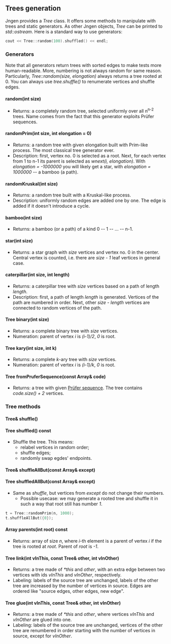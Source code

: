 ## Trees generation

Jngen provides a *Tree* class. It offers some methods to manipulate with trees and static generators. As other Jngen objects, *Tree* can be printed to *std::ostream*. Here is a standard way to use generators:

```cpp
cout << Tree::random(100).shuffled() << endl;
```

### Generators
Note that all generators return trees with sorted edges to make tests more human-readable. More, numbering is not always random for same reason. Particularly, *Tree::random(size, elongation)* always returns a tree rooted at 0. You can always use *tree.shuffle()*  to renumerate vertices and shuffle edges.

#### random(int size)
* Returns: a completely random tree, selected uniformly over all n<sup>n-2</sup> trees. Name comes from the fact that this generator exploits Prüfer sequences.

#### randomPrim(int size, int elongation = 0)
* Returns: a random tree with given elongation built with Prim-like process. The most classical tree generator ever.
* Description: first, vertex no. 0 is selected as a root. Next, for each vertex from 1 to n-1 its parent is selected as *wnext(i, elongation)*. With *elongation = -1000000* you will likely get a star, with *elongation = 1000000* -- a bamboo (a path).

#### randomKruskal(int size)
* Returns: a random tree built with a Kruskal-like process.
* Description: uniformly random edges are added one by one. The edge is added if it doesn't introduce a cycle.

#### bamboo(int size)
* Returns: a bamboo (or a path) of a kind 0 -- 1 -- ... -- n-1.

#### star(int size)
* Returns: a star graph with *size* vertices and vertex no. 0 in the center. Central vertex is counted, i.e. there are *size - 1* leaf vertices in general case.

#### caterpillar(int size, int length)
* Returns: a caterpillar tree with *size* vertices based on a path of length *length*.
* Description: first, a path of length *length* is generated. Vertices of the path are numbered in order. Next, other *size - length* vertices are connected to random vertices of the path.

#### Tree binary(int size)
* Returns: a complete binary tree with *size* vertices.
* Numeration: parent of vertex *i* is *(i-1)/2*, *0* is root.

#### Tree kary(int size, int k)
* Returns: a complete *k*-ary tree with *size* vertices.
* Numeration: parent of vertex *i* is *(i-1)/k*, *0* is root.

#### Tree fromPruferSequence(const Array& code)
* Returns: a tree with given [Prüfer sequence](https://en.wikipedia.org/wiki/Pr%C3%BCfer_sequence). The tree contains *code.size() + 2* vertices.

### Tree methods

#### Tree& shuffle()
#### Tree shuffled() const
* Shuffle the tree. This means:
    * relabel vertices in random order;
    * shuffle edges;
    * randomly swap egdes' endpoints.

#### Tree& shuffleAllBut(const Array& except)
#### Tree shuffledAllBut(const Array& except)
* Same as *shuffle*, but vertices from *except* do not change their numbers.
    * Possible usecase: we may generate a rooted tree and shuffle it in such a way that root still has number *1*.
```cpp
t = Tree::randomPrim(n, 1000);
t.shuffleAllBut({0});
```

#### Array parents(int root) const
* Returns: array of size *n*, where *i*-th element is a parent of vertex *i* if the tree is rooted at *root*. Parent of *root* is *-1*.

#### Tree link(int vInThis, const Tree& other, int vInOther)
* Returns: a tree made of _*this_ and *other*, with an extra edge between two vertices with ids *vInThis* and *vInOther*, respectively.
* Labeling: labels of the source tree are unchanged, labels of the other tree are increased by the number of vertices in source. Edges are ordered like "source edges, other edges, new edge".

#### Tree glue(int vInThis, const Tree& other, int vInOther)
* Returns: a tree made of _*this_ and *other*, where vertices *vInThis* and *vInOther* are glued into one.
* Labeling: labels of the source tree are unchanged, vertices of the other tree are renumbered in order starting with the number of vertices in source, except for *vInOther*.
